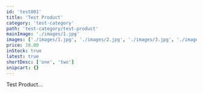 ```yaml
---
id: 'test001'
title: 'Test Product'
category: 'test-category'
path: 'test-category/test-product'
mainImage: './images/1.jpg'
images: ['./images/1.jpg', './images/2.jpg', './images/3.jpg', './images/4.jpg']
price: 10.00
inStock: true
latest: true
shortDesc: ['one', 'two']
snipcart: {}
---
```


Test Product...
